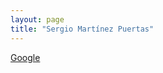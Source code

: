 ```yaml
---
layout: page
title: "Sergio Martínez Puertas"
---
```


[Google](https://www.google.com/search?q=Sergio+Mart%C3%ADnez+Puertas)
